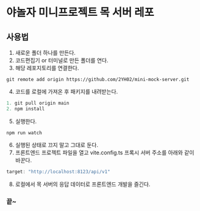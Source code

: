 # 야놀자 미니프로젝트 목 서버 레포
## 사용법
1. 새로운 폴더 하나를 만든다.
2. 코드편집기 or 터미널로 만든 폴더를 연다.
3. 해당 레포지토리를 연결한다.
```
git remote add origin https://github.com/2YH02/mini-mock-server.git
```
4. 코드를 로컬에 가져온 후 패키지를 내려받는다.
```javascript
1. git pull origin main
2. npm install
```
5. 실행한다.
```
npm run watch
```
6. 실행된 상태로 끄지 말고 그대로 둔다.
7. 프론트엔드 프로젝트 파일을 열고 vite.config.ts 프록시 서버 주소를 아래와 같이 바꾼다.
```javascript
target: "http://localhost:8123/api/v1"
```
8. 로컬에서 목 서버의 응답 데이터로 프론트엔드 개발을 즐긴다.
### 끝~ 

